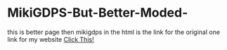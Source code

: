 # MikiGDPS-But-Better-Moded-
this is better page then mikigdps in the html is the link for the original one
link for my website [Click This!](https://nikita534cool.github.io/MikiGDPSMODED/)
